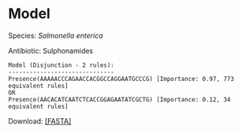 
# Model

Species: *Salmonella enterica*

Antibiotic: Sulphonamides

```
Model (Disjunction - 2 rules):
------------------------------
Presence(AAAAACCCAGAACCACGGCCAGGAATGCCCG) [Importance: 0.97, 773 equivalent rules]
OR
Presence(AACACATCAATCTCACCGGAGAATATCGCTG) [Importance: 0.12, 34 equivalent rules]

```

Download: [[FASTA]](./model.fasta)

